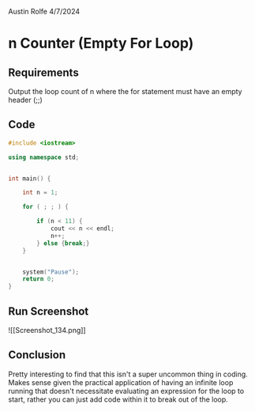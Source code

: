 Austin Rolfe
4/7/2024
# n Counter (Empty For Loop)
## Requirements
Output the loop count of n where the for statement must have an empty header (;;)
## Code
```cpp
#include <iostream>

using namespace std;


int main() {

    int n = 1;

    for ( ; ; ) {

        if (n < 11) {
            cout << n << endl;
            n++;
        } else {break;}
    }


    system("Pause");
    return 0;
}
```
## Run Screenshot
![[Screenshot_134.png]]
## Conclusion
Pretty interesting to find that this isn't a super uncommon thing in coding. Makes sense given the practical application of having an infinite loop running that doesn't necessitate evaluating an expression for the loop to start, rather you can just add code within it to break out of the loop.